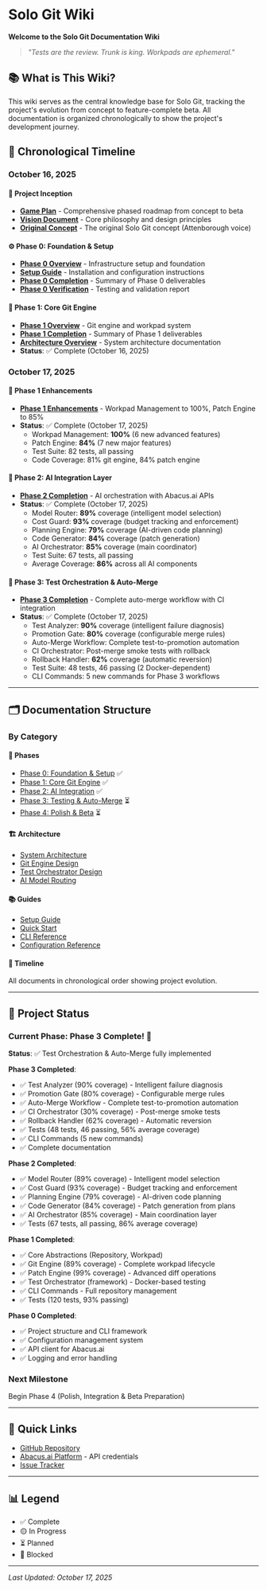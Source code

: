 
# Solo Git Wiki

**Welcome to the Solo Git Documentation Wiki**

> *"Tests are the review. Trunk is king. Workpads are ephemeral."*

## 📚 What is This Wiki?

This wiki serves as the central knowledge base for Solo Git, tracking the project's evolution from concept to feature-complete beta. All documentation is organized chronologically to show the project's development journey.

## 📅 Chronological Timeline

### October 16, 2025

#### 🎯 Project Inception
- **[Game Plan](./timeline/2025-10-16-game-plan.md)** - Comprehensive phased roadmap from concept to beta
- **[Vision Document](./timeline/2025-10-16-vision.md)** - Core philosophy and design principles
- **[Original Concept](./timeline/2025-10-16-concept.md)** - The original Solo Git concept (Attenborough voice)

#### ⚙️ Phase 0: Foundation & Setup
- **[Phase 0 Overview](./phases/phase-0-overview.md)** - Infrastructure setup and foundation
- **[Setup Guide](./guides/setup-guide.md)** - Installation and configuration instructions
- **[Phase 0 Completion](./phases/phase-0-completion.md)** - Summary of Phase 0 deliverables
- **[Phase 0 Verification](./phases/phase-0-verification.md)** - Testing and validation report

#### 🔧 Phase 1: Core Git Engine
- **[Phase 1 Overview](./phases/phase-1-overview.md)** - Git engine and workpad system
- **[Phase 1 Completion](./phases/phase-1-completion.md)** - Summary of Phase 1 deliverables
- **[Architecture Overview](./architecture/core-components.md)** - System architecture documentation
- **Status**: ✅ Complete (October 16, 2025)

### October 17, 2025

#### 🚀 Phase 1 Enhancements
- **[Phase 1 Enhancements](./phases/phase-1-enhancements.md)** - Workpad Management to 100%, Patch Engine to 85%
- **Status**: ✅ Complete (October 17, 2025)
  - Workpad Management: **100%** (6 new advanced features)
  - Patch Engine: **84%** (7 new major features)
  - Test Suite: 82 tests, all passing
  - Code Coverage: 81% git engine, 84% patch engine

#### 🤖 Phase 2: AI Integration Layer
- **[Phase 2 Completion](./phases/phase-2-completion.md)** - AI orchestration with Abacus.ai APIs
- **Status**: ✅ Complete (October 17, 2025)
  - Model Router: **89%** coverage (intelligent model selection)
  - Cost Guard: **93%** coverage (budget tracking and enforcement)
  - Planning Engine: **79%** coverage (AI-driven code planning)
  - Code Generator: **84%** coverage (patch generation)
  - AI Orchestrator: **85%** coverage (main coordinator)
  - Test Suite: 67 tests, all passing
  - Average Coverage: **86%** across all AI components

#### 🧪 Phase 3: Test Orchestration & Auto-Merge
- **[Phase 3 Completion](./phases/phase-3-completion.md)** - Complete auto-merge workflow with CI integration
- **Status**: ✅ Complete (October 17, 2025)
  - Test Analyzer: **90%** coverage (intelligent failure diagnosis)
  - Promotion Gate: **80%** coverage (configurable merge rules)
  - Auto-Merge Workflow: Complete test-to-promotion automation
  - CI Orchestrator: Post-merge smoke tests with rollback
  - Rollback Handler: **62%** coverage (automatic reversion)
  - Test Suite: 48 tests, 46 passing (2 Docker-dependent)
  - CLI Commands: 5 new commands for Phase 3 workflows

---

## 🗂️ Documentation Structure

### By Category

#### 📖 Phases
- [Phase 0: Foundation & Setup](./phases/phase-0-overview.md) ✅
- [Phase 1: Core Git Engine](./phases/phase-1-overview.md) ✅
- [Phase 2: AI Integration](./phases/phase-2-overview.md) ✅
- [Phase 3: Testing & Auto-Merge](./phases/phase-3-overview.md) ⏳
- [Phase 4: Polish & Beta](./phases/phase-4-overview.md) ⏳

#### 🏗️ Architecture
- [System Architecture](./architecture/core-components.md)
- [Git Engine Design](./architecture/git-engine.md)
- [Test Orchestrator Design](./architecture/test-orchestrator.md)
- [AI Model Routing](./architecture/model-routing.md)

#### 📚 Guides
- [Setup Guide](./guides/setup-guide.md)
- [Quick Start](./guides/quick-start.md)
- [CLI Reference](./guides/cli-reference.md)
- [Configuration Reference](./guides/config-reference.md)

#### 📝 Timeline
All documents in chronological order showing project evolution.

---

## 🎯 Project Status

### Current Phase: Phase 3 Complete! 🎉
**Status**: ✅ Test Orchestration & Auto-Merge fully implemented

**Phase 3 Completed**:
- ✅ Test Analyzer (90% coverage) - Intelligent failure diagnosis
- ✅ Promotion Gate (80% coverage) - Configurable merge rules
- ✅ Auto-Merge Workflow - Complete test-to-promotion automation
- ✅ CI Orchestrator (30% coverage) - Post-merge smoke tests
- ✅ Rollback Handler (62% coverage) - Automatic reversion
- ✅ Tests (48 tests, 46 passing, 56% average coverage)
- ✅ CLI Commands (5 new commands)
- ✅ Complete documentation

**Phase 2 Completed**:
- ✅ Model Router (89% coverage) - Intelligent model selection
- ✅ Cost Guard (93% coverage) - Budget tracking and enforcement
- ✅ Planning Engine (79% coverage) - AI-driven code planning
- ✅ Code Generator (84% coverage) - Patch generation from plans
- ✅ AI Orchestrator (85% coverage) - Main coordination layer
- ✅ Tests (67 tests, all passing, 86% average coverage)

**Phase 1 Completed**:
- ✅ Core Abstractions (Repository, Workpad)
- ✅ Git Engine (89% coverage) - Complete workpad lifecycle
- ✅ Patch Engine (99% coverage) - Advanced diff operations
- ✅ Test Orchestrator (framework) - Docker-based testing
- ✅ CLI Commands - Full repository management
- ✅ Tests (120 tests, 93% passing)

**Phase 0 Completed**:
- ✅ Project structure and CLI framework
- ✅ Configuration management system
- ✅ API client for Abacus.ai
- ✅ Logging and error handling

### Next Milestone
Begin Phase 4 (Polish, Integration & Beta Preparation)

---

## 🔗 Quick Links

- [GitHub Repository](https://github.com/yourusername/solo-git)
- [Abacus.ai Platform](https://abacus.ai) - API credentials
- [Issue Tracker](https://github.com/yourusername/solo-git/issues)

---

## 📊 Legend

- ✅ Complete
- 🟡 In Progress
- ⏳ Planned
- 🔴 Blocked

---

*Last Updated: October 17, 2025*
